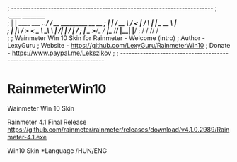 ; -----------------------------------------------------------------------
;  .____                          ________                    
;  |    |    ____ ___  ______.__./  _____/ __ _________ __ __ 
;  |    |  _/ __ \\  \/  <   |  /   \  ___|  |  \_  __ \  |  \
;  |    |__\  ___/ >    < \___  \    \_\  \  |  /|  | \/  |  /
;  |_______ \___  >__/\_ \/ ____|\______  /____/ |__|  |____/ 
;          \/   \/      \/\/            \/                    
;
; 			Wainmeter Win 10 Skin for Rainmeter - Welcome (intro)
;				Author  - LexyGuru
;				Website - https://github.com/LexyGuru/RainmeterWin10
;				Donate  - https://www.paypal.me/Lekszikov
;
; ------------------------------------------------------------------------

# RainmeterWin10
Wainmeter Win 10 Skin 

Rainmeter 4.1 Final Release
https://github.com/rainmeter/rainmeter/releases/download/v4.1.0.2989/Rainmeter-4.1.exe

Win10 Skin 
	*Language /HUN/ENG
	
